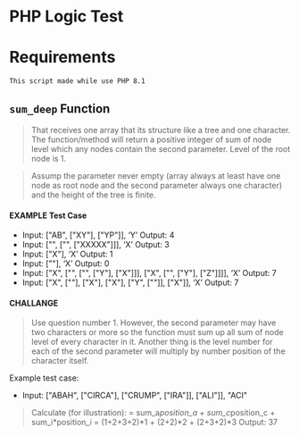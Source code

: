 # PHP Logic Test

# Requirements
    This script made while use PHP 8.1

## `sum_deep` Function
> That receives one array that its structure like a tree and one character. The function/method will return a positive integer of sum of node level which any nodes contain the second parameter. Level of the root node is 1. 

> Assump the parameter never empty (array always at least have one node as root node and the second parameter always one character) and the height of the tree is finite.

#### EXAMPLE Test Case
+ Input: ["AB", ["XY"], ["YP"]], ‘Y’ Output: 4
+ Input: ["", ["", ["XXXXX"]]], ‘X’ Output: 3
+ Input: ["X"], ‘X’ Output: 1
+ Input: [""], ‘X’ Output: 0
+ Input: ["X", ["", ["", ["Y"], ["X"]]], ["X", ["", ["Y"], ["Z"]]]], ‘X’ Output: 7
+ Input: ["X", [""], ["X"], ["X"], ["Y", [""]], ["X"]], ‘X’ Output: 7

#### CHALLANGE
> Use question number 1. However, the second parameter may have two characters or more so the function must sum up all sum of node level of every character in it. Another thing is the level number for each of the second parameter will multiply by number position of the character itself.

Example test case:
+ Input: ["ABAH", ["CIRCA"], ["CRUMP", ["IRA"]], ["ALI"]], "ACI" 

> Calculate (for illustration):
= sum_a*position_a + sum_c*position_c + sum_i*position_i = (1+2+3+2)*1 + (2+2)*2 + (2+3+2)*3 Output: 37
